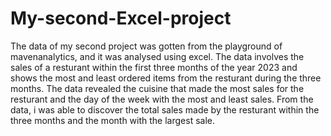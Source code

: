 # My-second-Excel-project
The data of my second project was gotten from the playground of mavenanalytics, and it was analysed using excel. 
The data involves the sales of a resturant within the first three months of the year 2023 and shows the most and least ordered items from the resturant during the three months.
The data revealed the cuisine that made the most sales for the resturant and the day of the week with the most and least sales.
From the data, i was able to discover the total sales made by the resturant within the three months and the month with the largest sale.
